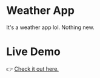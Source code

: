# Weather App

It's a weather app lol. Nothing new.

# Live Demo

👉 [Check it out here.](https://weather-fart.netlify.app/)
